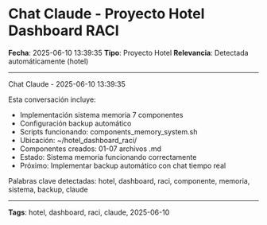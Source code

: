 # Chat Claude - Proyecto Hotel Dashboard RACI
**Fecha**: 2025-06-10 13:39:35
**Tipo**: Proyecto Hotel
**Relevancia**: Detectada automáticamente (hotel)

---

Chat Claude - 2025-06-10 13:39:35

Esta conversación incluye:
- Implementación sistema memoria 7 componentes
- Configuración backup automático
- Scripts funcionando: components_memory_system.sh
- Ubicación: ~/hotel_dashboard_raci/
- Componentes creados: 01-07 archivos .md
- Estado: Sistema memoria funcionando correctamente
- Próximo: Implementar backup automático con chat tiempo real

Palabras clave detectadas: hotel, dashboard, raci, componente, memoria, sistema, backup, claude

---

**Tags**: hotel, dashboard, raci, claude, 2025-06-10
